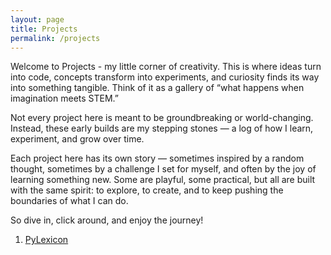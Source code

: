 ```yaml
---
layout: page
title: Projects
permalink: /projects
---
```

<p>Welcome to Projects - my little corner of creativity. This is where ideas turn into code, concepts transform into experiments, and curiosity finds its way into something tangible. Think of it as a gallery of “what happens when imagination meets STEM.”</p><p>Not every project here is meant to be groundbreaking or world-changing. Instead, these early builds are my stepping stones — a log of how I learn, experiment, and grow over time.</p><p>Each project here has its own story — sometimes inspired by a random thought, sometimes by a challenge I set for myself, and often by the joy of learning something new. Some are playful, some practical, but all are built with the same spirit: to explore, to create, and to keep pushing the boundaries of what I can do.</p>
<p>So dive in, click around, and enjoy the journey!</p>
<ol>
<li class="project-links"><a href="https://basavaprabhuani.github.io/projects/pylexicon" class="content-link">PyLexicon</a></li>
</ol>

